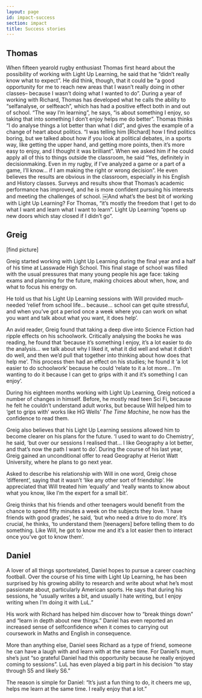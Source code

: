 ```yaml
---
layout: page
id: impact-success
section: impact
title: Success stories
---
```


## Thomas

When fifteen year­old rugby enthusiast Thomas first heard about the possibility of working with Light Up Learning, he said that he “didn’t really know what to expect”. He did think, though, that it could be “a good opportunity for me to reach new areas that I wasn’t really doing in other classes– because I wasn’t doing what I wanted to do”.
During a year of working with Richard, Thomas has developed what he calls the ability to “self­analyse, or self­teach”, which has had a positive effect both in and out of school.
“The way I’m learning”, he says, “is about something I enjoy, so taking that into something I don’t enjoy helps me do better”. Thomas thinks “I do analyse things a lot better than what I did”, and gives the example of a change of heart about politics. “I was telling him [Richard] how I find politics boring, but we talked about how if you look at political debates, in a sports way, like getting the upper hand, and getting more points, then it’s more easy to enjoy, and I thought it was brilliant”.
When we asked him if he could apply all of this to things outside the classroom, he said “Yes, definitely in decision­making. Even in my rugby, if I’ve analyzed a game or a part of a game, I’ll know… if I am making the right or wrong decision”. He even believes the results are obvious in the classroom, especially in his English and History classes.
Surveys and results show that Thomas’s academic performance has improved, and he is more confident pursuing his interests and meeting the challenges of school.
￼And what’s the best bit of working with Light Up Learning? For Thomas, “it’s mostly the freedom that I get to do what I want and learn what I want to learn”. Light Up Learning “opens up new doors which stay closed if I didn’t go”.

## Greig

[find picture]

Greig started working with Light Up Learning during the final year and a half of his time at Lasswade High School. This final stage of school was filled with the usual pressures that many young people his age face: taking exams and planning for the future, making choices about when, how, and what to focus his energy on.

He told us that his Light Up Learning sessions with Will provided much­needed ‘relief from school life… because… school can get quite stressful, and when you’ve got a period once a week where you can work on what you want and talk about what you want, it does help’.

An avid reader, Greig found that taking a deep dive into Science Fiction had ripple effects on his schoolwork. Critically analysing the books he was reading, he found that ‘because it’s something I enjoy, it’s a lot easier to do the analysis… we talk about why I liked it, what it did well and what it didn’t do well, and then we’d pull that together into thinking about how does that help me’. This process then had an effect on his studies; he found it ‘a lot easier to do schoolwork’ because he could ‘relate to it a lot more… I’m wanting to do it because I can get to grips with it and it’s something I can enjoy’.

During his eighteen months working with Light Up Learning, Greig noticed a number of changes in himself. Before, he mostly read teen Sci Fi, because he felt he couldn’t understand adult works, but because Will helped him to ‘get to grips with’ works like HG Wells’ _The Time Machine_, he now has the confidence to read them.

Greig also believes that his Light Up Learning sessions allowed him to become clearer on his plans for the future. ‘I used to want to do Chemistry’, he said, ‘but over our sessions I realised that… I like Geography a lot better, and that’s now the path I want to do’. During the course of his last year, Greig gained an unconditional offer to read Geography at Heriot Watt University, where he plans to go next year.

Asked to describe his relationship with Will in one word, Greig chose ‘different’, saying that it wasn’t ‘like any other sort of friendship’. He appreciated that Will treated him ‘equally’ and ‘really wants to know about what you know, like I’m the expert for a small bit’.

Greig thinks that his friends and other teenagers would benefit from the chance to spend fifty minutes a week on the subjects they love. ‘I have friends with good grades’, he said, ‘but who need a drive to do more’. It’s crucial, he thinks, ‘to understand them [teenagers] before telling them to do something. Like Will, he got to know me and it’s a lot easier then to interact once you’ve got to know them’.

## Daniel

A lover of all things sports­related, Daniel hopes to pursue a career coaching football. Over the course of his time with Light Up Learning, he has been surprised by his growing ability to research and write about what he’s most passionate about, particularly American sports. He says that during his sessions, he “usually writes a bit, and usually I hate writing, but I enjoy writing when I’m doing it with LuL.”

His work with Richard has helped him discover how to “break things down” and “learn in depth about new things.” Daniel has even reported an increased sense of self​­confidence when it comes to carrying out coursework in Maths and English in consequence.

More than anything else, Daniel sees Richard as a type of friend, someone he can have a laugh with and learn with at the same time. For Daniel’s mum, she’s just “so grateful Daniel had this opportunity because he really enjoyed coming to sessions”. LuL has even played a big part in his decision “to stay through S5 and likely S6.”

The reason is simple for Daniel: “It’s just a fun thing to do, it cheers me up, helps me learn at the same time. I really enjoy that a lot.”
